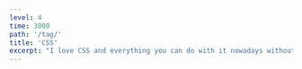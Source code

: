 ```yaml
---
level: 4
time: 3000
path: '/tag/'
title: 'CSS'
excerpt: "I love CSS and everything you can do with it nowadays without having to resort to JavaScript. Most notably, the CSS Grid, Flex and Filter specs. But also clip-path seems pretty cool. I always use some sort of preprocessor, be it Stylus or something like styled-components or Emotion for React (or whatever is available CSS-in-JS-wise. I don't like having to worry about naming things following any naming scheme like BEM). Not a big fan of using UI frameworks like Bootstrap or Material UI, as I feel it limits creativity."
---
```

